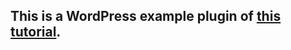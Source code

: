 ## This is a WordPress example plugin of [this tutorial](https://stepasidelil.hashnode.dev/wordpress-plugin-development-plugin-header-comment).